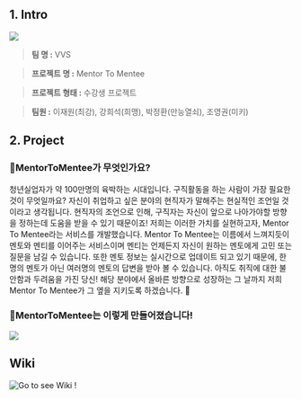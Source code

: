 ## 1. Intro

![](https://www.notion.so/image/https%3A%2F%2Fs3-us-west-2.amazonaws.com%2Fsecure.notion-static.com%2F2e82964c-473f-4602-bff4-d5f5f39b21a4%2FUntitled.png?table=block&id=547fc80b-8503-4cf4-bf23-934070b12133&spaceId=e14a5112-d083-4015-b0b5-1c50ea50f51f&width=3940&userId=505f5c27-9d71-4cf4-8174-1ef8968c448d&cache=v2)

> **팀 명 :** VVS

> **프로젝트 명 :** Mentor To Mentee

> **프로젝트 형태 :** 수강생 프로젝트

> **팀원 :** 이재원(최강), 강희석(희맹), 박정환(만능열쇠), 조영권(미키)

                                                                                 
## 2. Project

### 🎈MentorToMentee가 무엇인가요?

청년실업자가 약 100만명의 육박하는 시대입니다.
구직활동을 하는 사람이 가장 필요한 것이 무엇일까요?
자신이 취업하고 싶은 분야의 현직자가 말해주는 
현실적인 조언일 것이라고 생각됩니다.
현직자의 조언으로 인해, 구직자는 자신이 앞으로 나아가야할
방향을 정하는데 도움을 받을 수 있기 때문이죠!
저희는 이러한 가치를 실현하고자, Mentor To Mentee라는 서비스를 개발했습니다.
Mentor To Mentee는 이름에서 느껴지듯이 멘토와 멘티를 이어주는 서비스이며
멘티는 언제든지 자신이 원하는 멘토에게 고민 또는 질문을 남길 수 있습니다.
또한 멘토 정보는 실시간으로 업데이트 되고 있기 때문에,
한 명의 멘토가 아닌 여러명의 멘토의 답변을 받아 볼 수 있습니다.
아직도 취직에 대한 불안함과 두려움을 가진 당신!
해당 분야에서 올바른 방향으로 성장하는 그 날까지
저희 Mentor To Mentee가 그 옆을 지키도록 하겠습니다. 🤗

                                                                              
### 🎈MentorToMentee는 이렇게 만들어졌습니다!

![](https://www.notion.so/image/https%3A%2F%2Fs3-us-west-2.amazonaws.com%2Fsecure.notion-static.com%2Fc7b5a833-2be2-465e-b0df-8561016d0101%2FUntitled.png?table=block&id=fd81db38-305b-4c97-b032-46c68f450c62&width=3580&userId=c83eba92-4410-44db-b4ab-38fd609f66a3&cache=v2)

## Wiki

![Go to see Wiki !](https://github.com/codestates/Mentor-To-Mentee-client/wiki)
